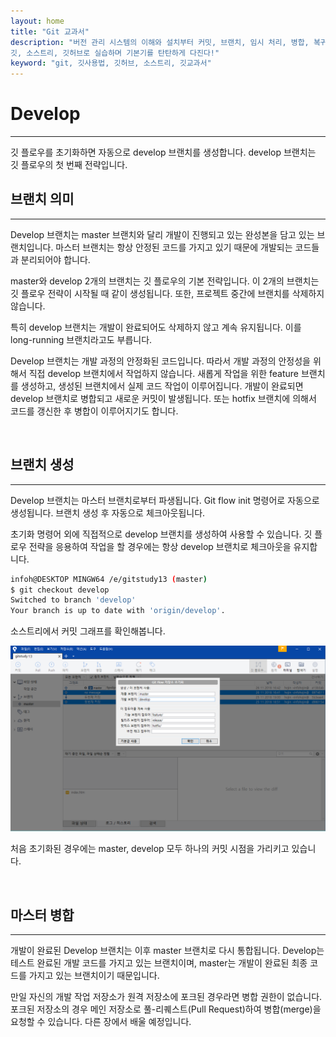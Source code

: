 ```yaml
---
layout: home
title: "Git 교과서"
description: "버전 관리 시스템의 이해와 설치부터 커밋, 브랜치, 임시 처리, 병합, 복귀, 서브모듈, 태그까지
깃, 소스트리, 깃허브로 실습하며 기본기를 탄탄하게 다진다!"
keyword: "git, 깃사용법, 깃허브, 소스트리, 깃교과서"
---
```

# Develop
<hr>
깃 플로우를 초기화하면 자동으로 develop 브랜치를 생성합니다. develop 브랜치는 깃 플로우의 첫 번째 전략입니다.

<br>

## 브랜치 의미
<hr>
Develop 브랜치는 master 브랜치와 달리 개발이 진행되고 있는 완성본을 담고 있는 브랜치입니다. 마스터 브랜치는 항상 안정된 코드를 가지고 있기 때문에 개발되는 코드들과 분리되어야 합니다. 

master와 develop 2개의 브랜치는 깃 플로우의 기본 전략입니다. 이 2개의 브랜치는 깃 플로우 전략이 시작될 때 같이 생성됩니다. 또한, 프로젝트 중간에 브랜치를 삭제하지 않습니다. 

특히 develop 브랜치는 개발이 완료되어도 삭제하지 않고 계속 유지됩니다. 이를 long-running 브랜치라고도 부릅니다.

Develop 브랜치는 개발 과정의 안정화된 코드입니다. 따라서 개발 과정의 안정성을 위해서 직접 develop 브랜치에서 작업하지 않습니다. 새롭게 작업을 위한 feature 브랜치를 생성하고, 생성된 브랜치에서 실제 코드 작업이 이루어집니다. 개발이 완료되면 develop 브랜치로 병합되고 새로운 커밋이 발생됩니다. 또는 hotfix 브랜치에 의해서 코드를 갱신한 후 병합이 이루어지기도 합니다.

<br>

## 브랜치 생성
<hr>
Develop 브랜치는 마스터 브랜치로부터 파생됩니다. Git flow init 명령어로 자동으로 생성됩니다. 브랜치 생성 후 자동으로 체크아웃됩니다.

초기화 명령어 외에 직접적으로 develop 브랜치를 생성하여 사용할 수 있습니다. 깃 플로우 전략을 응용하여 작업을 할 경우에는 항상 develop 브랜치로 체크아웃을 유지합니다.

```bash
infoh@DESKTOP MINGW64 /e/gitstudy13 (master)
$ git checkout develop
Switched to branch 'develop'
Your branch is up to date with 'origin/develop'.
```

소스트리에서 커밋 그래프를 확인해봅니다. 

![develop](./img/gitflow_develop_01.png)


처음 초기화된 경우에는 master, develop 모두 하나의 커밋 시점을 가리키고 있습니다.

<br>

## 마스터 병합
<hr>
개발이 완료된 Develop 브랜치는 이후 master 브랜치로 다시 통합됩니다. Develop는 테스트 완료된 개발 코드를 가지고 있는 브랜치이며, master는 개발이 완료된 최종 코드를 가지고 있는 브랜치이기 때문입니다.

만일 자신의 개발 작업 저장소가 원격 저장소에 포크된 경우라면 병합 권한이 없습니다. 포크된 저장소의 경우 메인 저장소로 풀-리퀘스트(Pull Request)하여 병합(merge)을 요청할 수 있습니다. 다른 장에서 배울 예정입니다.


<br><br>